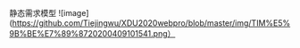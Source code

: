静态需求模型
![image](https://github.com/Tiejingwu/XDU2020webpro/blob/master/img/TIM%E5%9B%BE%E7%89%8720200409101541.png）

